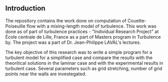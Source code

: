 ## Introduction
The repository contains the work done on computation of Couette-Poiseuille flow with a mixing-length model of turbulence. This work
was done as of part of turbulence practices - "Individual Research Project" at École centrale de Lille, France as a part of
Masters program in Turbulence by. The project was a part of Dr. Jean-Philippe LAVAL's lectures.

The key objective of this research was to write a simple program for a turbulent model for a simplified case and compare the results with the theoritical solutions in the laminar case and with the experimental results in turbulent case. Several parameters such as grid stretching, number of grid points near the walls are investegated.























